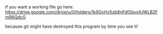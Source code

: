 if you want a working file go here:
https://drive.google.com/drive/u/0/folders/1k9GvHv5zb8nFdf2bvoIUWLB2FmR6QdcG

because git might have destroyed this program by time you see it!
